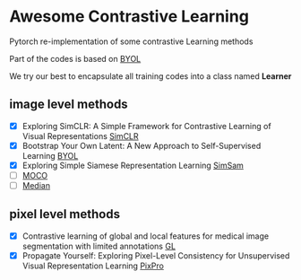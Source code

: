 # Awesome Contrastive Learning

Pytorch re-implementation of some contrastive Learning methods

Part of the codes is based on [BYOL](https://github.com/lucidrains/byol-pytorch)

We try our best to encapsulate all training codes into a class named **Learner**
## image level methods

- [x] Exploring SimCLR: A Simple Framework for Contrastive Learning of Visual Representations [SimCLR](https://github.com/jcwang123/AwesomeContrastiveLearning/blob/main/Image/simclr.py)
- [x] Bootstrap Your Own Latent: A New Approach to Self-Supervised Learning [BYOL](https://github.com/jcwang123/AwesomeContrastiveLearning/blob/main/Image/byol_pytorch.py)
- [x] Exploring Simple Siamese Representation Learning [SimSam](https://github.com/jcwang123/AwesomeContrastiveLearning/blob/main/Image/byol_pytorch.py)
- [ ] [MOCO](https://github.com/facebookresearch/moco)
- [ ] [Median]()

## pixel level methods

- [x] Contrastive learning of global and local features for medical image segmentation with limited annotations [GL](https://github.com/jcwang123/AwesomeContrastiveLearning/blob/main/Image/gl.py)
- [x] Propagate Yourself: Exploring Pixel-Level Consistency for Unsupervised Visual Representation Learning [PixPro](https://github.com/jcwang123/AwesomeContrastiveLearning/blob/main/Pixel/pixpro.py)
